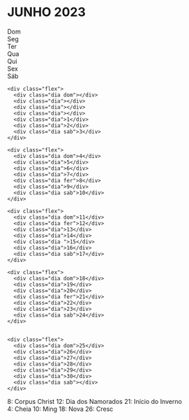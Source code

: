 <!DOCTYPE html>
<html lang="en">

<head>
  <meta charset="UTF-8">
  <meta name="viewport" content="width=device-width, initial-scale=1.0">
  <title>Document</title>
  <link rel="stylesheet" href="style.css">
</head>

<body>
  <h1 class="junho">JUNHO 2023</h1>
  <div class="calendario">
    <div class="flex">
      <div class="mes dom">Dom</div>
      <div class="mes cinza">Seg</div>
      <div class="mes cinza">Ter</div>
      <div class="mes cinza">Qua</div>
      <div class="mes cinza">Qui</div>
      <div class="mes cinza">Sex</div>
      <div class="mes sab">Sáb</div>
    </div>

    <div class="flex">
      <div class="dia dom"></div>
      <div class="dia"></div>
      <div class="dia"></div>
      <div class="dia"></div>
      <div class="dia">1</div>
      <div class="dia">2</div>
      <div class="dia sab">3</div>
    </div>

    <div class="flex">
      <div class="dia dom">4</div>
      <div class="dia">5</div>
      <div class="dia">6</div>
      <div class="dia">7</div>
      <div class="dia fer">8</div>
      <div class="dia">9</div>
      <div class="dia sab">10</div>
    </div>

    <div class="flex">
      <div class="dia dom">11</div>
      <div class="dia fer">12</div>
      <div class="dia">13</div>
      <div class="dia">14</div>
      <div class="dia ">15</div>
      <div class="dia">16</div>
      <div class="dia sab">17</div>
    </div>

    <div class="flex">
      <div class="dia dom">18</div>
      <div class="dia">19</div>
      <div class="dia">20</div>
      <div class="dia fer">21</div>
      <div class="dia">22</div>
      <div class="dia">23</div>
      <div class="dia sab">24</div>
    </div>


    <div class="flex">
      <div class="dia dom">25</div>
      <div class="dia">26</div>
      <div class="dia">27</div>
      <div class="dia">28</div>
      <div class="dia">29</div>
      <div class="dia">30</div>
      <div class="dia sab"></div>
    </div>
  </div>

  <p class="inf">8: Corpus Christ 12: Dia dos Namorados 21: Início do Inverno<br> 4: Cheia 10: Ming 18: Nova 26: Cresc
  </p>



</body>

</html>
